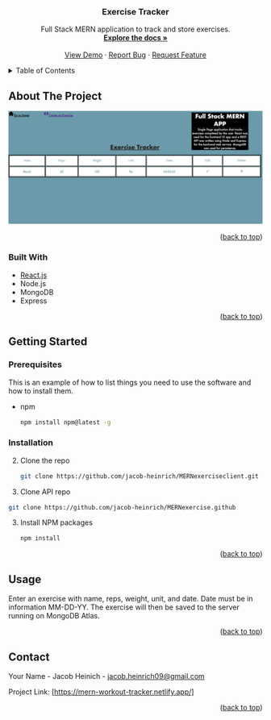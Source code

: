 <div id="top"></div>
<!--
*** Thanks for checking out the Best-README-Template. If you have a suggestion
*** that would make this better, please fork the repo and create a pull request
*** or simply open an issue with the tag "enhancement".
*** Don't forget to give the project a star!
*** Thanks again! Now go create something AMAZING! :D
-->



<!-- PROJECT SHIELDS -->
<!--
*** I'm using markdown "reference style" links for readability.
*** Reference links are enclosed in brackets [ ] instead of parentheses ( ).
*** See the bottom of this document for the declaration of the reference variables
*** for contributors-url, forks-url, etc. This is an optional, concise syntax you may use.
*** https://www.markdownguide.org/basic-syntax/#reference-style-links
-->


<!-- PROJECT LOGO -->
<br />
<div align="center">
  <a href="https://github.com/github_username/repo_name">
  </a>

<h3 align="center">Exercise Tracker</h3>

  <p align="center">
    Full Stack MERN application to track and store exercises.
    <br />
    <a href="https://github.com/jacob-heinrich/MERNexerciseclient"><strong>Explore the docs »</strong></a>
    <br />
    <br />
    <a href="https://mern-workout-tracker.netlify.app/">View Demo</a>
    ·
    <a href="https://github.com/jacob-heinrich/MERNexerciseclient/issues">Report Bug</a>
    ·
    <a href="https://github.com/jacob-heinrich/MERNexerciseclient/issues">Request Feature</a>
  </p>
</div>



<!-- TABLE OF CONTENTS -->
<details>
  <summary>Table of Contents</summary>
  <ol>
    <li>
      <a href="#about-the-project">About The Project</a>
      <ul>
        <li><a href="#built-with">Built With</a></li>
      </ul>
    </li>
    <li>
      <a href="#getting-started">Getting Started</a>
      <ul>
        <li><a href="#prerequisites">Prerequisites</a></li>
        <li><a href="#installation">Installation</a></li>
      </ul>
    </li>
    <li><a href="#usage">Usage</a></li>
    <li><a href="#contact">Contact</a></li>
  </ol>
</details>



<!-- ABOUT THE PROJECT -->
## About The Project

![Product Name Screen Shot](readme.jpg)

<p align="right">(<a href="#top">back to top</a>)</p>



### Built With

* [React.js](https://reactjs.org/)
* Node.js
* MongoDB
* Express


<p align="right">(<a href="#top">back to top</a>)</p>



<!-- GETTING STARTED -->
## Getting Started


### Prerequisites

This is an example of how to list things you need to use the software and how to install them.
* npm
  ```sh
  npm install npm@latest -g
  ```

### Installation

2. Clone the repo
   ```sh
   git clone https://github.com/jacob-heinrich/MERNexerciseclient.git
   ```

3. Clone API repo
  ```sh
  git clone https://github.com/jacob-heinrich/MERNexercise.github
  ```

3. Install NPM packages
   ```sh
   npm install
   ```


<p align="right">(<a href="#top">back to top</a>)</p>



<!-- USAGE EXAMPLES -->
## Usage

Enter an exercise with name, reps, weight, unit, and date. Date must be in information
MM-DD-YY. The exercise will then be saved to the server running on MongoDB Atlas.


<p align="right">(<a href="#top">back to top</a>)</p>



<!-- CONTACT -->
## Contact

Your Name - Jacob Heinich - jacob.heinrich09@gmail.com

Project Link: [https://mern-workout-tracker.netlify.app/]

<p align="right">(<a href="#top">back to top</a>)</p>
